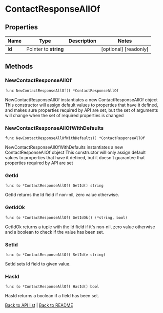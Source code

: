# ContactResponseAllOf

## Properties

Name | Type | Description | Notes
------------ | ------------- | ------------- | -------------
**Id** | Pointer to **string** |  | [optional] [readonly] 

## Methods

### NewContactResponseAllOf

`func NewContactResponseAllOf() *ContactResponseAllOf`

NewContactResponseAllOf instantiates a new ContactResponseAllOf object
This constructor will assign default values to properties that have it defined,
and makes sure properties required by API are set, but the set of arguments
will change when the set of required properties is changed

### NewContactResponseAllOfWithDefaults

`func NewContactResponseAllOfWithDefaults() *ContactResponseAllOf`

NewContactResponseAllOfWithDefaults instantiates a new ContactResponseAllOf object
This constructor will only assign default values to properties that have it defined,
but it doesn't guarantee that properties required by API are set

### GetId

`func (o *ContactResponseAllOf) GetId() string`

GetId returns the Id field if non-nil, zero value otherwise.

### GetIdOk

`func (o *ContactResponseAllOf) GetIdOk() (*string, bool)`

GetIdOk returns a tuple with the Id field if it's non-nil, zero value otherwise
and a boolean to check if the value has been set.

### SetId

`func (o *ContactResponseAllOf) SetId(v string)`

SetId sets Id field to given value.

### HasId

`func (o *ContactResponseAllOf) HasId() bool`

HasId returns a boolean if a field has been set.


[Back to API list](../README.md#documentation-for-api-endpoints) | [Back to README](../README.md)


